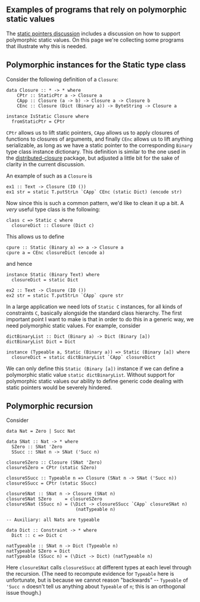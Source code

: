 ## Examples of programs that rely on polymorphic static values


The [static pointers discussion](https://gitlab.haskell.org/trac/ghc/wiki/StaticPointers) includes a discussion on how to support polymorphic static values. On this page we're collecting some programs that illustrate why this is needed.

## Polymorphic instances for the Static type class



Consider the following definition of a `Closure`:


```
data Closure :: * -> * where
    CPtr :: StaticPtr a -> Closure a
    CApp :: Closure (a -> b) -> Closure a -> Closure b
    CEnc :: Closure (Dict (Binary a)) -> ByteString -> Closure a

instance IsStatic Closure where
  fromStaticPtr = CPtr
```


`CPtr` allows us to lift static pointers, `CApp` allows us to apply closures of functions to closures of arguments, and finally `CEnc` allows us to lift anything serializable, as long as we have a static pointer to the corresponding `Binary` type class instance dictionary. This definition is similar to the one used in the [distributed-closure](http://hackage.haskell.org/package/distributed-closure) package, but adjusted a little bit for the sake of clarity in the current discussion.



An example of such as a `Closure` is


```
ex1 :: Text -> Closure (IO ())
ex1 str = static T.putStrLn `CApp` CEnc (static Dict) (encode str)
```


Now since this is such a common pattern, we'd like to clean it up a bit. A *very* useful type class is the following:


```
class c => Static c where
  closureDict :: Closure (Dict c)
```


This allows us to define


```
cpure :: Static (Binary a) => a -> Closure a
cpure a = CEnc closureDict (encode a)
```


and hence


```
instance Static (Binary Text) where
  closureDict = static Dict

ex2 :: Text -> Closure (IO ())
ex2 str = static T.putStrLn `CApp` cpure str
```


In a large application we need lots of `Static C` instances, for all kinds of constraints `C`, basically alongside the standard class hierarchy. The first important point I want to make is that in order to do this in a generic way, we need polymorphic static values. For example, consider


```
dictBinaryList :: Dict (Binary a) -> Dict (Binary [a])
dictBinaryList Dict = Dict

instance (Typeable a, Static (Binary a)) => Static (Binary [a]) where
  closureDict = static dictBinaryList `CApp` closureDict
```


We can only define this `Static (Binary [a])` instance if we can define a polymorphic static value `static dictBinaryList`. Without support for polymorphic static values our ability to define generic code dealing with static pointers would be severely hindered.

## Polymorphic recursion



Consider


```
data Nat = Zero | Succ Nat

data SNat :: Nat -> * where
  SZero :: SNat 'Zero
  SSucc :: SNat n -> SNat ('Succ n)

closureSZero :: Closure (SNat 'Zero)
closureSZero = CPtr (static SZero)

closureSSucc :: Typeable n => Closure (SNat n -> SNat ('Succ n))
closureSSucc = CPtr (static SSucc)

closureSNat :: SNat n -> Closure (SNat n)
closureSNat SZero     = closureSZero
closureSNat (SSucc n) = (\Dict -> closureSSucc `CApp` closureSNat n)
                          (natTypeable n)

-- Auxiliary: all Nats are typeable

data Dict :: Constraint -> * where
  Dict :: c => Dict c

natTypeable :: SNat n -> Dict (Typeable n)
natTypeable SZero = Dict
natTypeable (SSucc n) = (\Dict -> Dict) (natTypeable n)
```


Here `closureSNat` calls `closureSSucc` at different types at each level through the recursion. (The need to recompute evidence for `Typeable` here is unfortunate, but is because we cannot reason "backwards" -- `Typeable` of `'Succ n` doesn't tell us anything about `Typeable` of `n`; this is an orthogonal issue though.)
